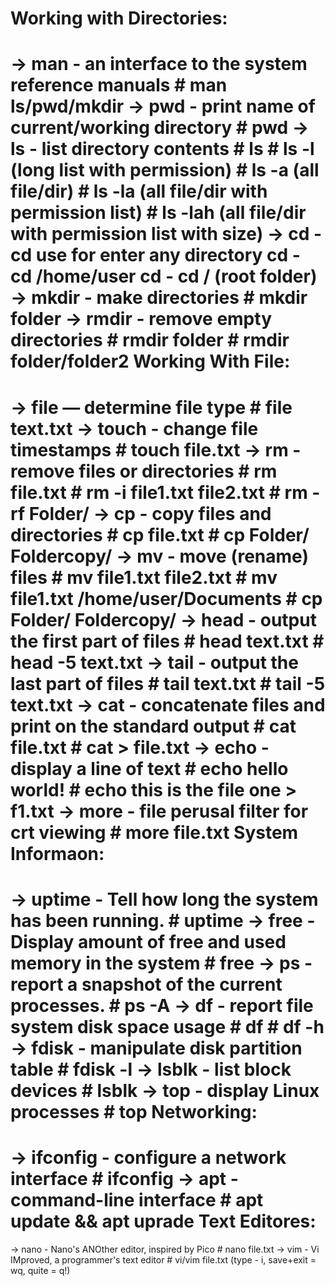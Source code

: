 Working with Directories:
=========================
-> man - an interface to the system reference manuals
	# man ls/pwd/mkdir
-> pwd - print name of current/working directory
	# pwd
-> ls - list directory contents
	# ls
	# ls -l (long list with permission)
	# ls -a (all file/dir)
	# ls -la (all file/dir with permission list)
	# ls -lah (all file/dir with permission list with size)	
-> cd - cd use for enter any directory
	cd - cd /home/user
	cd - cd / (root folder)
-> mkdir - make directories
	# mkdir folder
-> rmdir - remove empty directories
	# rmdir folder
	# rmdir folder/folder2
Working With File:
==================
-> file — determine file type
	# file text.txt
-> touch - change file timestamps
	# touch file.txt
-> rm - remove files or directories
	# rm file.txt
	# rm -i file1.txt file2.txt
	# rm -rf Folder/
-> cp - copy files and directories
	# cp file.txt
	# cp Folder/ Foldercopy/
-> mv - move (rename) files
	# mv file1.txt file2.txt
	# mv file1.txt /home/user/Documents
	# cp Folder/ Foldercopy/
-> head - output the first part of files
	# head text.txt
	# head -5 text.txt
-> tail - output the last part of files
	# tail text.txt
	# tail -5 text.txt
-> cat - concatenate files and print on the standard output
	# cat file.txt
	# cat > file.txt
-> echo - display a line of text
	# echo hello world!
	# echo this is the file one > f1.txt 
-> more - file perusal filter for crt viewing
	# more file.txt
System Informaon:
=================
-> uptime - Tell how long the system has been running.
	# uptime
-> free - Display amount of free and used memory in the system
	# free
-> ps - report a snapshot of the current processes.
	# ps -A
-> df - report file system disk space usage
	# df
	# df -h
-> fdisk - manipulate disk partition table
	# fdisk -l
-> lsblk - list block devices
	# lsblk
-> top - display Linux processes
	# top
Networking:
===========
-> ifconfig - configure a network interface
	# ifconfig
-> apt - command-line interface
	# apt update && apt uprade
Text Editores:
==============
-> nano - Nano's ANOther editor, inspired by Pico
	# nano file.txt
-> vim - Vi IMproved, a programmer's text editor
	# vi/vim file.txt (type - i, save+exit = wq, quite = q!)









